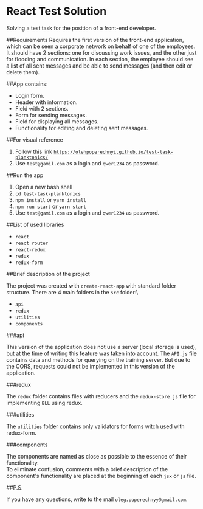 # React Test Solution

Solving a test task for the position of a front-end developer.

##Requirements
Requires the first version of the front-end application, which can be seen
a corporate network on behalf of one of the employees. It should have 2 sections:
one for discussing work issues, and the other just for flooding and communication. In each section, the employee should see a list of all sent messages and
be able to send messages (and then edit or delete them).

##App contains:
- Login form.
- Header with information.  
- Field with 2 sections.
- Form for sending messages.
- Field for displaying all messages.
- Functionality for editing and deleting sent messages.

##For visual reference
1. Follow this link [`https://olehpoperechnyi.github.io/test-task-planktonics/`](https://olehpoperechnyi.github.io/test-task-planktonics/)
2. Use `test@gamil.com` as a login and `qwer1234` as password.

##Run the app
1. Open a new bash shell
2. `cd test-task-planktonics`
3. `npm install` or `yarn install`
4. `npm run start` or `yarn start`
5. Use `test@gamil.com` as a login and `qwer1234` as password.

##List of used libraries
- `react` 
- `react router`
- `react-redux`  
- `redux`
- `redux-form`

##Brief description of the project

The project was created with `create-react-app` with standard folder structure.
There are 4 main folders in the `src` folder:\
- `api`
- `redux`
- `utilities`
- `components`

###api 

This version of the application does not use a server (local storage is used), but at the time of writing this feature was taken into account. 
The `API.js` file contains data and methods for querying on the training server. 
But due to the CORS, requests could not be implemented in this version of the application.

###redux

The `redux` folder contains files with reducers and the `redux-store.js` file for implementing `BLL` using redux.

###utilities

The `utilities` folder contains only validators for forms witch used with redux-form.

###components

The components are named as close as possible to the essence of their functionality.\
To eliminate confusion, comments with a brief description of the component's functionality are placed at the beginning of each `jsx` or `js` file.

##P.S.

If you have any questions, write to the mail `oleg.poperechnyy@gmail.com`.